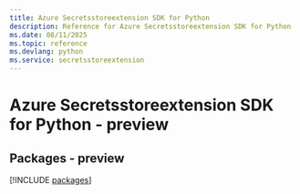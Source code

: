 ```yaml
---
title: Azure Secretsstoreextension SDK for Python
description: Reference for Azure Secretsstoreextension SDK for Python
ms.date: 08/11/2025
ms.topic: reference
ms.devlang: python
ms.service: secretsstoreextension
---
```

# Azure Secretsstoreextension SDK for Python - preview
## Packages - preview
[!INCLUDE [packages](secretsstoreextension-index.md)]
